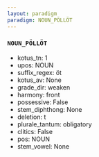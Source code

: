 ```yaml
---
layout: paradigm
paradigm: NOUN_PÖLLÖT
---
```

### ` NOUN_PÖLLÖT `


* kotus_tn: 1
* upos: NOUN
* suffix_regex: öt
* kotus_av: None
* grade_dir: weaken
* harmony: front
* possessive: False
* stem_diphthong: None
* deletion: t
* plurale_tantum: obligatory
* clitics: False
* pos: NOUN
* stem_vowel: None

